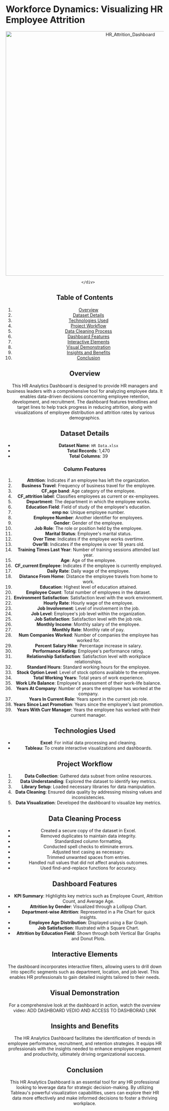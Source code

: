 # Workforce Dynamics: Visualizing HR Employee Attrition

<div align="center">
         <img width="779" alt="HR_Attrition_Dashboard" src="https://github.com/user-attachments/assets/ff0b4c88-3d8f-4b5f-94b0-2090defbe583">

       </div>

## Table of Contents
1. [Overview](#overview)
2. [Dataset Details](#dataset-details)
3. [Technologies Used](#technologies-used)
4. [Project Workflow](#project-workflow)
5. [Data Cleaning Process](#data-cleaning-process)
6. [Dashboard Features](#dashboard-features)
7. [Interactive Elements](#interactive-elements)
8. [Visual Demonstration](#visual-demonstration)
9. [Insights and Benefits](#insights-and-benefits)
10. [Conclusion](#conclusion)
 

## Overview
This HR Analytics Dashboard is designed to provide HR managers and business leaders with a comprehensive tool for analyzing employee data. It enables data-driven decisions concerning employee retention, development, and recruitment. The dashboard features trendlines and target lines to help track progress in reducing attrition, along with visualizations of employee distribution and attrition rates by various demographics.


## Dataset Details
- **Dataset Name**: `HR Data.xlsx`
- **Total Records**: 1,470
- **Total Columns**: 39

### Column Features
1. **Attrition**: Indicates if an employee has left the organization.
2. **Business Travel**: Frequency of business travel for the employee.
3. **CF_age band**: Age category of the employee.
4. **CF_attrition label**: Classifies employees as current or ex-employees.
5. **Department**: The department in which the employee works.
6. **Education Field**: Field of study of the employee's education.
7. **emp no**: Unique employee number.
8. **Employee Number**: Another identifier for employees.
9. **Gender**: Gender of the employee.
10. **Job Role**: The role or position held by the employee.
11. **Marital Status**: Employee's marital status.
12. **Over Time**: Indicates if the employee works overtime.
13. **Over18**: Indicates if the employee is over 18 years old.
14. **Training Times Last Year**: Number of training sessions attended last year.
15. **Age**: Age of the employee.
16. **CF_current Employee**: Indicates if the employee is currently employed.
17. **Daily Rate**: Daily wage of the employee.
18. **Distance From Home**: Distance the employee travels from home to work.
19. **Education**: Highest level of education attained.
20. **Employee Count**: Total number of employees in the dataset.
21. **Environment Satisfaction**: Satisfaction level with the work environment.
22. **Hourly Rate**: Hourly wage of the employee.
23. **Job Involvement**: Level of involvement in the job.
24. **Job Level**: Employee's job level within the organization.
25. **Job Satisfaction**: Satisfaction level with the job role.
26. **Monthly Income**: Monthly salary of the employee.
27. **Monthly Rate**: Monthly rate of pay.
28. **Num Companies Worked**: Number of companies the employee has worked for.
29. **Percent Salary Hike**: Percentage increase in salary.
30. **Performance Rating**: Employee's performance rating.
31. **Relationship Satisfaction**: Satisfaction level with workplace relationships.
32. **Standard Hours**: Standard working hours for the employee.
33. **Stock Option Level**: Level of stock options available to the employee.
34. **Total Working Years**: Total years of work experience.
35. **Work Life Balance**: Employee's assessment of their work-life balance.
36. **Years At Company**: Number of years the employee has worked at the company.
37. **Years In Current Role**: Years spent in the current job role.
38. **Years Since Last Promotion**: Years since the employee's last promotion.
39. **Years With Curr Manager**: Years the employee has worked with their current manager.

## Technologies Used
- **Excel**: For initial data processing and cleaning.
- **Tableau**: To create interactive visualizations and dashboards.


## Project Workflow
1. **Data Collection**: Gathered data subset from online resources.
2. **Data Understanding**: Explored the dataset to identify key metrics.
3. **Library Setup**: Loaded necessary libraries for data manipulation.
4. **Data Cleaning**: Ensured data quality by addressing missing values and inconsistencies.
5. **Data Visualization**: Developed the dashboard to visualize key metrics.

## Data Cleaning Process
- Created a secure copy of the dataset in Excel.
- Removed duplicates to maintain data integrity.
- Standardized column formatting.
- Conducted spell checks to eliminate errors.
- Adjusted text casing as necessary.
- Trimmed unwanted spaces from entries.
- Handled null values that did not affect analysis outcomes.
- Used find-and-replace functions for accuracy.

## Dashboard Features
- **KPI Summary**: Highlights key metrics such as Employee Count, Attrition Count, and Average Age.
- **Attrition by Gender**: Visualized through a Lollipop Chart.
- **Department-wise Attrition**: Represented in a Pie Chart for quick insights.
- **Employee Age Distribution**: Displayed using a Bar Graph.
- **Job Satisfaction**: Illustrated with a Square Chart.
- **Attrition by Education Field**: Shown through both Vertical Bar Graphs and Donut Plots.

## Interactive Elements
The dashboard incorporates interactive filters, allowing users to drill down into specific segments such as department, location, and job level. This enables HR professionals to gain detailed insights tailored to their needs.

## Visual Demonstration
For a comprehensive look at the dashboard in action, watch the overview video:
ADD DASHBOARD VEDIO AND ACCESS TO DASHBORAD LINK

## Insights and Benefits
The HR Analytics Dashboard facilitates the identification of trends in employee performance, recruitment, and retention strategies. It equips HR professionals with the insights needed to enhance employee engagement and productivity, ultimately driving organizational success.

## Conclusion
This HR Analytics Dashboard is an essential tool for any HR professional looking to leverage data for strategic decision-making. By utilizing Tableau's powerful visualization capabilities, users can explore their HR data more effectively and make informed decisions to foster a thriving workplace.

